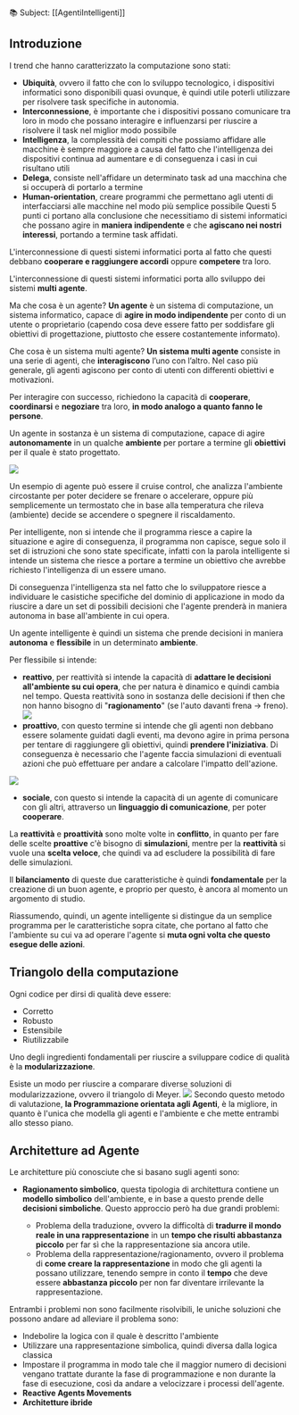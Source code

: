 📚 Subject: [[AgentiIntelligenti]]
## Introduzione

I trend che hanno caratterizzato la computazione sono stati:

* **Ubiquità**, ovvero il fatto che con lo sviluppo tecnologico, i dispositivi informatici sono disponibili quasi ovunque, è quindi utile poterli utilizzare per risolvere task specifiche in autonomia.
* **Interconnessione**, è importante che i dispositivi possano comunicare tra loro in modo che possano interagire e influenzarsi per riuscire a risolvere il task nel miglior modo possibile
* **Intelligenza**, la complessità dei compiti che possiamo affidare alle macchine è sempre maggiore a causa del fatto che l'intelligenza dei dispositivi continua ad aumentare e di conseguenza i casi in cui risultano utili
* **Delega**, consiste nell'affidare un determinato task ad una macchina che si occuperà di portarlo a termine
* **Human-orientation**, creare programmi che permettano agli utenti di interfacciarsi alle macchine nel modo più semplice possibile
Questi 5 punti ci portano alla conclusione che necessitiamo di sistemi informatici che possano agire in **maniera indipendente**
e che **agiscano nei nostri interessi**, portando a termine task affidati.

L'interconnessione di questi sistemi informatici porta al fatto che questi debbano **cooperare e raggiungere accordi** oppure **competere** tra loro.

L'interconnessione di questi sistemi informatici porta allo sviluppo dei sistemi **multi agente**.

Ma che cosa è un agente? **Un agente** è un sistema di computazione, un sistema informatico, capace di **agire in modo indipendente** per conto di un utente o proprietario (capendo cosa deve essere fatto per soddisfare gli obiettivi di progettazione, piuttosto che essere costantemente informato).

Che cosa è un sistema multi agente? **Un sistema multi agente** consiste in una serie di agenti, che **interagiscono** l’uno con l’altro. Nel caso più generale, gli agenti agiscono per conto di utenti con differenti obiettivi e motivazioni.

Per interagire con successo, richiedono la capacità di **cooperare**, **coordinarsi** e **negoziare** tra loro, **in modo analogo a quanto fanno le persone**.

Un agente in sostanza è un sistema di computazione, capace di agire **autonomamente** in un qualche **ambiente** per portare a termine gli **obiettivi** per il quale è stato progettato.

**![](https://lh7-us.googleusercontent.com/GReEvrc0o3lEf5EtrmegAuGAw3QbBu42ZYjIWK2u3Wf3JR79tu_HWPf3BGCQXY9P0pP31EaoyxRuI_LsNsuSmCT2F_CCET2lZ2YmqC7h_3jsAOfryhnk3dgl5B7JOzvp4s2_IxO-orDoyfWURBjsbUc)**

Un esempio di agente può essere il cruise control, che analizza l'ambiente circostante per poter decidere se frenare o accelerare, oppure più semplicemente un termostato che in base alla temperatura che rileva (ambiente) decide se accendere o spegnere il riscaldamento.

Per intelligente, non si intende che il programma riesce a capire la situazione e agire di conseguenza, il programma non capisce, segue solo il set di istruzioni che sono state specificate, infatti con la parola intelligente si intende un sistema che riesce a portare a termine un obiettivo che avrebbe richiesto l'intelligenza di un essere umano.

Di conseguenza l'intelligenza sta nel fatto che lo sviluppatore riesce a individuare le casistiche specifiche del dominio di applicazione in modo da riuscire a dare un set di possibili decisioni che l'agente prenderà in maniera autonoma in base all'ambiente in cui opera.

Un agente intelligente è quindi un sistema che prende decisioni in maniera **autonoma** e **flessibile** in un determinato **ambiente**.

Per flessibile si intende:

* **reattivo**, per reattività si intende la capacità di **adattare le decisioni all'ambiente su cui opera**, che per natura è dinamico e quindi cambia nel tempo. 
Questa reattività sono in sostanza delle decisioni if then che non hanno bisogno di "**ragionamento**" (se l'auto davanti frena -> freno). 
**![](https://lh7-us.googleusercontent.com/NSmrLh8kbmuDA574BpiWI0gUNyu8TVErlJufNmiLE64DMtKj_MZelIVTH6lOmrBmR8UiSGVfCxq39tYRPvH0DGe2dARIQGviRmCqF0oG0VcI5A12-HbhjnU757nHa4af20d5_vDU32ZMThStNUhGnzU)**
* **proattivo**, con questo termine si intende che gli agenti non debbano essere solamente guidati dagli eventi, ma devono agire in prima persona per tentare di raggiungere gli obiettivi, quindi **prendere l'iniziativa**. 
Di conseguenza è necessario che l'agente faccia simulazioni di eventuali azioni che può effettuare per andare a calcolare l'impatto dell'azione. 

**![](https://lh7-us.googleusercontent.com/UHQ_y8J6BNlq5lndLezKNwUOtRLw3edTnKUdc5CtyeNjW6aFvijkPscbwspsG4qNor7X548lWXm8HPIph40qCHYL6DutazoI5JytoYk_25Nw7WTTn6KQb4QObqqGQlvSqaszvLappzbhhQkdhsXUJ2c)**
* **sociale**, con questo si intende la capacità di un agente di comunicare con gli altri, attraverso un **linguaggio di comunicazione**, per poter **cooperare**.

La **reattività** e **proattività** sono molte volte in **conflitto**, in quanto per fare delle scelte **proattive** c'è bisogno di **simulazioni**, mentre per la **reattività** si vuole una **scelta veloce**, che quindi va ad escludere la possibilità di fare delle simulazioni. 

Il **bilanciamento** di queste due caratteristiche è quindi **fondamentale** per la creazione di un buon agente, e proprio per questo, è ancora al momento un argomento di studio.

Riassumendo, quindi, un agente intelligente si distingue da un semplice programma per le caratteristiche sopra citate, che portano al fatto che l'ambiente su cui va ad operare l'agente si **muta ogni volta che questo esegue delle azioni**.

## Triangolo della computazione

Ogni codice per dirsi di qualità deve essere:
* Corretto
* Robusto
* Estensibile
* Riutilizzabile

Uno degli ingredienti fondamentali per riuscire a sviluppare codice di qualità è la **modularizzazione**.

Esiste un modo per riuscire a comparare diverse soluzioni di modularizzazione, ovvero il triangolo di Meyer. 
**![](https://lh7-us.googleusercontent.com/PFZYyAG6bswn6lgCxK_62HaDDgEfTjF_fFCPvIc9TlZeNbAF3cez84YeEcTDwgGpW9QXbEYS3F1aG4mXQBH7q3MBwgTNyuungH0XEEWq7ofpPDuinUoBE_e1nJ11SGIE2lqYNdRRD9pkrWnAcsPqHSw)**
Secondo questo metodo di valutazione, **la Programmazione orientata agli Agenti**, è la migliore, in quanto è l'unica che modella gli agenti e l'ambiente e che mette entrambi allo stesso piano.


## Architetture ad Agente

Le architetture più conosciute che si basano sugli agenti sono:

* **Ragionamento simbolico**, questa tipologia di architettura contiene un **modello simbolico** dell'ambiente, e in base a questo prende delle **decisioni simboliche**.
  Questo approccio però ha due grandi problemi:

	* Problema della traduzione, ovvero la difficoltà di **tradurre il mondo reale in una rappresentazione** in un **tempo che risulti abbastanza piccolo** per far sì che la rappresentazione sia ancora utile.
	* Problema della rappresentazione/ragionamento, ovvero il problema di **come creare la rappresentazione** in modo che gli agenti la possano utilizzare, tenendo sempre in conto il **tempo** che deve essere **abbastanza piccolo** per non far diventare irrilevante la rappresentazione.

Entrambi i problemi non sono facilmente risolvibili, le uniche soluzioni che possono andare ad alleviare il problema sono:

* Indebolire la logica con il quale è descritto l'ambiente
* Utilizzare una rappresentazione simbolica, quindi diversa dalla logica classica
* Impostare il programma in modo tale che il maggior numero di decisioni vengano trattate durante la fase di programmazione e non durante la fase di esecuzione, così da andare a velocizzare i processi dell'agente.
* **Reactive Agents Movements**
* **Architetture ibride**
